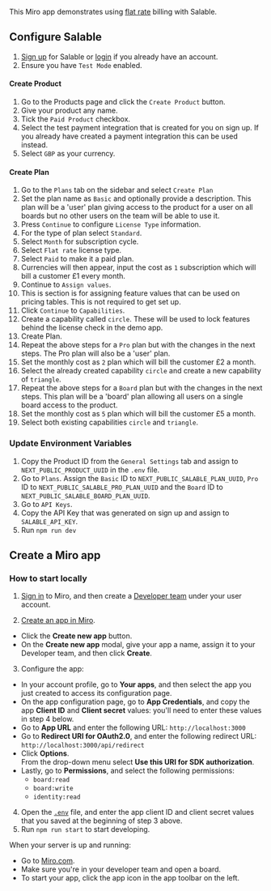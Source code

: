 This Miro app demonstrates using [flat rate](https://www.salable.app/features/flat-rate-pricing) billing with Salable.

## Configure Salable

1. [Sign up](https://salable.app/login) for Salable or [login](https://salable.app/login) if you already have an account.
2. Ensure you have `Test Mode` enabled.

#### Create Product

1. Go to the Products page and click the `Create Product` button.
2. Give your product any name.
3. Tick the `Paid Product` checkbox.
4. Select the test payment integration that is created for you on sign up. If you already have created a payment integration this can be used instead.
5. Select `GBP` as your currency.

#### Create Plan

1. Go to the `Plans` tab on the sidebar and select `Create Plan`
2. Set the plan name as `Basic` and optionally provide a description. This plan will be a 'user' plan giving access to the product for a user on all boards but no other users on the team will be able to use it.
3. Press `Continue` to configure `License Type` information.
4. For the type of plan select `Standard`.
5. Select `Month` for subscription cycle.
6. Select `Flat rate` license type.
7. Select `Paid` to make it a paid plan.
8. Currencies will then appear, input the cost as `1` subscription which will bill a customer £1 every month.
9. Continue to `Assign values`.
10. This is section is for assigning feature values that can be used on pricing tables. This is not required to get set up.
11. Click `Continue` to `Capabilities`.
12. Create a capability called `circle`. These will be used to lock features behind the license check in the demo app.
13. Create Plan.
14. Repeat the above steps for a `Pro` plan but with the changes in the next steps. The Pro plan will also be a 'user' plan.
15. Set the monthly cost as `2` plan which will bill the customer £2 a month.
16. Select the already created capability `circle` and create a new capability of `triangle`.
17. Repeat the above steps for a `Board` plan but with the changes in the next steps. This plan will be a 'board' plan allowing all users on a single board access to the product.
18. Set the monthly cost as `5` plan which will bill the customer £5 a month.
19. Select both existing capabilities `circle` and `triangle`.

### Update Environment Variables

1. Copy the Product ID from the `General Settings` tab and assign to `NEXT_PUBLIC_PRODUCT_UUID` in the `.env` file.
2. Go to `Plans`. Assign the `Basic` ID to `NEXT_PUBLIC_SALABLE_PLAN_UUID`, `Pro` ID to `NEXT_PUBLIC_SALABLE_PRO_PLAN_UUID` and the `Board` ID to `NEXT_PUBLIC_SALABLE_BOARD_PLAN_UUID`.
3. Go to `API Keys`.
4. Copy the API Key that was generated on sign up and assign to `SALABLE_API_KEY`.
5. Run `npm run dev`


## Create a Miro app

### How to start locally

1. [Sign in](https://miro.com/login/) to Miro, and then create a
   [Developer team](https://developers.miro.com/docs/create-a-developer-team)
   under your user account.

2. [Create an app in Miro](https://developers.miro.com/docs/build-your-first-hello-world-app#step-2-create-your-app-in-miro).

- Click the **Create new app** button.
- On the **Create new app** modal, give your app a name, assign it to your
  Developer team, and then click **Create**.

3. Configure the app:

- In your account profile, go to **Your apps**, and then select the app you just
  created to access its configuration page.
- On the app configuration page, go to **App Credentials**, and copy the app
  **Client ID** and **Client secret** values: you'll need to enter these values
  in step 4 below.
- Go to **App URL** and enter the following URL: `http://localhost:3000`
- Go to **Redirect URI for OAuth2.0**, and enter the following redirect URL:
  `http://localhost:3000/api/redirect`
- Click **Options**. \
  From the drop-down menu select **Use this URI for SDK authorization**.
- Lastly, go to **Permissions**, and select the following permissions:
  - `board:read`
  - `board:write`
  - `identity:read`

4. Open the [`.env`](.env) file, and enter the app client ID and client secret
   values that you saved at the beginning of step 3 above.
5. Run `npm run start` to start developing.

When your server is up and running:

- Go to [Miro.com](https://miro.com).
- Make sure you're in your developer team and open a board.
- To start your app, click the app icon in the app toolbar on the left.
